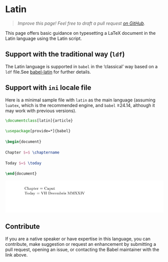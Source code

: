 # Latin

<blockquote>
  <p><em>Improve this page! Feel free to draft a pull request <a href="https://github.com/latex3/babel/tree/docs/docs">on GitHub</a>.</em></p>
</blockquote>

This page offers basic guidance on typesetting a LaTeX document in the
Latin language using the Latin script.

## Support with the traditional way (`ldf`)

The Latin language is supported in `babel` in the ‘classical’ way
based on a `ldf` file.See [babel-latin](https://ctan.org/pkg/babel-latin) for further details.

## Support with `ini` locale file

Here is a minimal sample file with `latin` as the main language
(assuming `luatex`, which is the recommended engine, and `babel` ≥24.14,
although it may work with previous versions).

```tex
\documentclass[latin]{article}

\usepackage[provide=*]{babel}

\begin{document}

Chapter $=$ \chaptername

Today $=$ \today

\end{document}
```

![](../media/locale-latin.png)

## Contribute

If you are a native speaker or have expertise in this language, you can
contribute, make suggestion or request an enhancement by submitting a
pull request, opening an issue, or contacting the Babel maintainer with
the link above.